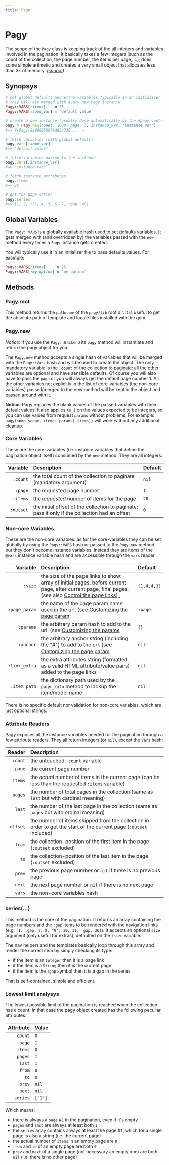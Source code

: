 ```yaml
---
title: Pagy
---
```


# Pagy

The scope of the `Pagy` class is keeping track of the all integers and variables involved in the pagination. It basically takes a few integers (such as the count of the collection, the page number, the items per page, ...), does some simple aritmetic and creates a very small object that allocates less than 3k of memory. _([source](https://github.com/ddnexus/pagy/blob/master/lib/pagy.rb))_

## Synopsys

```ruby
# set global defaults and extra variables typically in an initializer 
# they will get merged with every new Pagy instance 
Pagy::VARS[:items]    = 25
Pagy::VARS[:some_var] = 'default value'

# create a new instance (usually done automatically by the #pagy controller method)
pagy = Pagy.new(count: 1000, page: 3, instance_var: 'instance var')
#=> #<Pagy:0x000056070d954330 ... >

# fetch variables (with global default)
pagy.vars[:some_var]
#=> "default value"       

# fetch variables passed to the instance
pagy.vars[:instance_var]
#=> "instance var"       

# fetch instance attributes
pagy.items
#=> 25 

# get the page series 
pagy.series
#=> [1, 2, "3", 4, 5, 6, 7, :gap, 40] 
```

## Global Variables

The `Pagy::VARS` is a globally available hash used to set defaults variables. It gets merged with (and overridden by) the variables passed with the `new` method every times a `Pagy` instance gets created.

You will typically use it in an initializer file to pass defaults values. For example:

```ruby
Pagy::VARS[:items]     = 25
Pagy::VARS[:my_option] = 'my option'
```

## Methods


### Pagy.root

This method returns the `pathname` of the `pagy/lib` root dir. It is useful to get the absolute path of template and locale files installed with the gem.


### Pagy.new

_Notice_: If you use the `Pagy::Backend` its `pagy` method will instantiate and return the pagy object for you.

The `Pagy.new` method accepts a single hash of variables that will be merged with the `Pagy::Vars` hash and will be used to create the object. The only mandatory variable is the `:count` of the collection to paginate: all the other variables are optional and have sensible defaults. Of course you will also have to pass the `page` or you will always get the default page number 1. All the other variables not explicitly in the list of core-variables (the non-core variables) passed/merged to the new method will be kept in the object and passed around with it.

__Notice__: Pagy replaces the blank values of the passed variables with their default values. It also applies `to_i` on the values expected to be integers, so you can use values from request `params` without problems. For example: `pagy(some_scope, items: params[:items])` will work without any additional cleanup.


### Core Variables

These are the core-variables (i.e. instance variables that define the pagination object itself) consumed by the `new` method. They are all integers:

|  Variable | Description                                                                                    | Default |
|----------:|:-----------------------------------------------------------------------------------------------|:--------|
|  `:count` | the total count of the collection to paginate (mandatory argument)                             | `nil`   |
|   `:page` | the requested page number                                                                      | `1`     |
|  `:items` | the _requested_ number of items for the page                                                   | `20`    |
| `:outset` | the initial offset of the collection to paginate: pass it only if the collection had an offset | `0`     |


### Non-core Variables

These are the non-core variables: as for the core-variables they can be set globally by using the `Pagy::VARS` hash or passed to the `Pagy.new` method, but they don't become instance variables. Instead they are items of the `@vars` instance variable hash and are accessible through the `vars` reader.

|    Variable   | Description                                                                                                                                                                                      | Default     |
|--------------:|:-------------------------------------------------------------------------------------------------------------------------------------------------------------------------------------------------|:------------|
|       `:size` | the size of the page links to show: array of initial pages, before current page, after current page, final pages. (see also [Control the page links](../how-to.md#controlling-the-page-links))_  | `[1,4,4,1]` |
| `:page_param` | the name of the page param name used in the url. (see [Customizing the page param](../how-to.md#customizing-the-page-param)                                                                      | `:page`     |
|     `:params` | the arbitrary param hash to add to the url. (see [Customizing the params](../how-to.md#customizing-the-params)                                                                                   | `{}`        |
|     `:anchor` | the arbitrary anchor string (including the "#") to add to the url. (see [Customizing the page param](../how-to.md#customizing-the-params)                                                                        | `nil`       |
| `:link_extra` | the extra attributes string (formatted as a valid HTML attribute/value pairs) added to the page links                                                                                            | `nil`       |
|  `:item_path` | the dictionary path used by the `pagy_info` method to lookup the item/model name                                                                                                                 | `nil`       |

There is no specific default nor validation for non-core variables, which are just optional strings.


### Attribute Readers

Pagy exposes all the instance variables needed for the pagination through a few attribute readers. They all return integers (or `nil`), except the `vars` hash:

|   Reader | Description                                                                                                        |
|---------:|:-------------------------------------------------------------------------------------------------------------------|
|  `count` | the untouched `:count` variable                                                                                    |
|   `page` | the current page number                                                                                            |
|  `items` | the _actual_ number of items in the current page (can be less than the requested `:items` variable)                |
|  `pages` | the number of total pages in the collection (same as `last` but with cardinal meaning)                             |
|   `last` | the number of the last page in the collection (same as `pages` but with ordinal meaning)                           |
| `offset` | the number of items skipped from the collection in order to get the start of the current page (`:outset` included) |
|   `from` | the collection-position of the first item in the page (`:outset` excluded)                                         |
|     `to` | the collection-position of the last item in the page (`:outset` excluded)                                          |
|   `prev` | the previous page number or `nil` if there is no previous page                                                     |
|   `next` | the next page number or `nil` if there is no next page                                                             |
|   `vars` | the non-core variables hash                                                                                        |


### series(...)

This method is the core of the pagination. It returns an array containing the page numbers and the `:gap` items to be rendered with the navigation links (e.g. `[1, :gap, 7, 8, "9", 10, 11, :gap, 36]`). It accepts an optional `size` argument (only useful for extras), defaulted on the `:size` variable.

The nav helpers and the templates basically loop through this array and render the correct item by simply checking its type:

- if the item is an `Integer` then it is a page link
- if the item is a `String` then it is the current page
- if the item is the `:gap` symbol then it is a gap in the series

That is self-contained, simple and efficient.


### Lowest limit analysys

The lowest possible limit of the pagination is reached when the collection has `0` count. In that case the pagy object created has the following peculiar attributes:

| Attribute | Value   |
|----------:|:--------|
|   `count` | `0`     |
|    `page` | `1`     |
|   `items` | `0`     |
|   `pages` | `1`     |
|    `last` | `1`     |
|    `from` | `0`     |
|      `to` | `0`     |
|    `prev` | `nil`   |
|    `next` | `nil`   |
|  `series` | `["1"]` |

Which means:

- there is always a `page` #`1` in the pagination, even if it's empty
- `pages` and `last` are always at least both `1`
- the `series` array contains always at least the page #`1`, which for a single page is also a string (i.e. the current page)
- the actual number of `items` in an empty page are `0`
- `from` and `to` of an empty page are both `0`
- `prev` and `next` of a single page (not necessary an empty one) are both `nil` (i.e. there is no other page)
